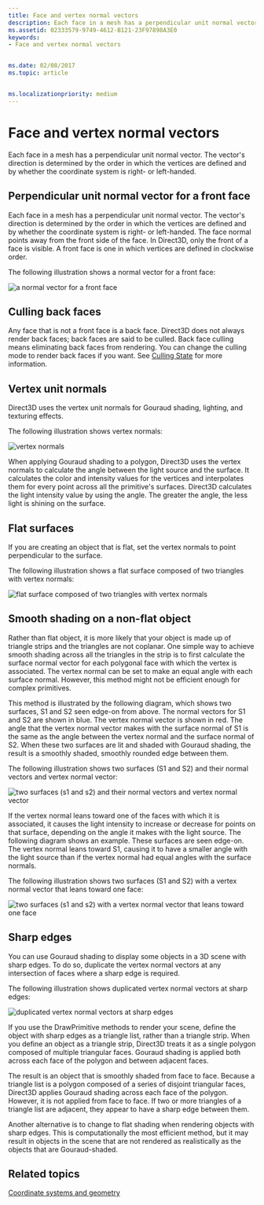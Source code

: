 ```yaml
---
title: Face and vertex normal vectors
description: Each face in a mesh has a perpendicular unit normal vector. The vector's direction is determined by the order in which the vertices are defined and by whether the coordinate system is right- or left-handed.
ms.assetid: 02333579-9749-4612-B121-23F97898A3E0
keywords:
- Face and vertex normal vectors


ms.date: 02/08/2017
ms.topic: article


ms.localizationpriority: medium
---
```


# Face and vertex normal vectors


Each face in a mesh has a perpendicular unit normal vector. The vector's direction is determined by the order in which the vertices are defined and by whether the coordinate system is right- or left-handed.

## <span id="Perpendicular_unit_normal_vector_for_a_front_face"></span><span id="perpendicular_unit_normal_vector_for_a_front_face"></span><span id="PERPENDICULAR_UNIT_NORMAL_VECTOR_FOR_A_FRONT_FACE"></span>Perpendicular unit normal vector for a front face


Each face in a mesh has a perpendicular unit normal vector. The vector's direction is determined by the order in which the vertices are defined and by whether the coordinate system is right- or left-handed. The face normal points away from the front side of the face. In Direct3D, only the front of a face is visible. A front face is one in which vertices are defined in clockwise order.

The following illustration shows a normal vector for a front face:

![a normal vector for a front face](images/nrmlvect.png)

## <span id="Culling_back_faces"></span><span id="culling_back_faces"></span><span id="CULLING_BACK_FACES"></span>Culling back faces


Any face that is not a front face is a back face. Direct3D does not always render back faces; back faces are said to be culled. Back face culling means eliminating back faces from rendering. You can change the culling mode to render back faces if you want. See [Culling State](https://msdn.microsoft.com/library/windows/desktop/bb204882) for more information.

## <span id="Vertex_unit_normals"></span><span id="vertex_unit_normals"></span><span id="VERTEX_UNIT_NORMALS"></span>Vertex unit normals


Direct3D uses the vertex unit normals for Gouraud shading, lighting, and texturing effects.

The following illustration shows vertex normals:

![vertex normals](images/vertnrml.png)

When applying Gouraud shading to a polygon, Direct3D uses the vertex normals to calculate the angle between the light source and the surface. It calculates the color and intensity values for the vertices and interpolates them for every point across all the primitive's surfaces. Direct3D calculates the light intensity value by using the angle. The greater the angle, the less light is shining on the surface.

## <span id="Flat_surfaces"></span><span id="flat_surfaces"></span><span id="FLAT_SURFACES"></span>Flat surfaces


If you are creating an object that is flat, set the vertex normals to point perpendicular to the surface.

The following illustration shows a flat surface composed of two triangles with vertex normals:

![flat surface composed of two triangles with vertex normals](images/flatvert.png)

## <span id="Smooth_shading_on_a_non-flat_object"></span><span id="smooth_shading_on_a_non-flat_object"></span><span id="SMOOTH_SHADING_ON_A_NON-FLAT_OBJECT"></span>Smooth shading on a non-flat object


Rather than flat object, it is more likely that your object is made up of triangle strips and the triangles are not coplanar. One simple way to achieve smooth shading across all the triangles in the strip is to first calculate the surface normal vector for each polygonal face with which the vertex is associated. The vertex normal can be set to make an equal angle with each surface normal. However, this method might not be efficient enough for complex primitives.

This method is illustrated by the following diagram, which shows two surfaces, S1 and S2 seen edge-on from above. The normal vectors for S1 and S2 are shown in blue. The vertex normal vector is shown in red. The angle that the vertex normal vector makes with the surface normal of S1 is the same as the angle between the vertex normal and the surface normal of S2. When these two surfaces are lit and shaded with Gouraud shading, the result is a smoothly shaded, smoothly rounded edge between them.

The following illustration shows two surfaces (S1 and S2) and their normal vectors and vertex normal vector:

![two surfaces (s1 and s2) and their normal vectors and vertex normal vector](images/gvert.png)

If the vertex normal leans toward one of the faces with which it is associated, it causes the light intensity to increase or decrease for points on that surface, depending on the angle it makes with the light source. The following diagram shows an example. These surfaces are seen edge-on. The vertex normal leans toward S1, causing it to have a smaller angle with the light source than if the vertex normal had equal angles with the surface normals.

The following illustration shows two surfaces (S1 and S2) with a vertex normal vector that leans toward one face:

![two surfaces (s1 and s2) with a vertex normal vector that leans toward one face](images/gvert2.png)

## <span id="Sharp_edges"></span><span id="sharp_edges"></span><span id="SHARP_EDGES"></span>Sharp edges


You can use Gouraud shading to display some objects in a 3D scene with sharp edges. To do so, duplicate the vertex normal vectors at any intersection of faces where a sharp edge is required.

The following illustration shows duplicated vertex normal vectors at sharp edges:

![duplicated vertex normal vectors at sharp edges](images/shade1.png)

If you use the DrawPrimitive methods to render your scene, define the object with sharp edges as a triangle list, rather than a triangle strip. When you define an object as a triangle strip, Direct3D treats it as a single polygon composed of multiple triangular faces. Gouraud shading is applied both across each face of the polygon and between adjacent faces.

The result is an object that is smoothly shaded from face to face. Because a triangle list is a polygon composed of a series of disjoint triangular faces, Direct3D applies Gouraud shading across each face of the polygon. However, it is not applied from face to face. If two or more triangles of a triangle list are adjacent, they appear to have a sharp edge between them.

Another alternative is to change to flat shading when rendering objects with sharp edges. This is computationally the most efficient method, but it may result in objects in the scene that are not rendered as realistically as the objects that are Gouraud-shaded.

## <span id="related-topics"></span>Related topics


[Coordinate systems and geometry](coordinate-systems-and-geometry.md)

 

 





